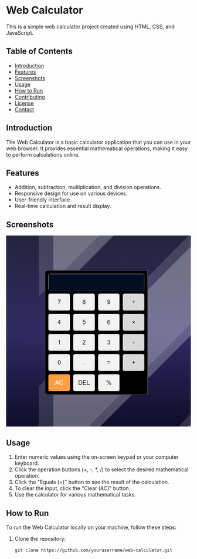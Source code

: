 # Web Calculator

This is a simple web calculator project created using HTML, CSS, and JavaScript.

## Table of Contents

- [Introduction](#introduction)
- [Features](#features)
- [Screenshots](#screenshots)
- [Usage](#usage)
- [How to Run](#how-to-run)
- [Contributing](#contributing)
- [License](#license)
- [Contact](#contact)

## Introduction

The Web Calculator is a basic calculator application that you can use in your web browser. It provides essential mathematical operations, making it easy to perform calculations online.

## Features

- Addition, subtraction, multiplication, and division operations.
- Responsive design for use on various devices.
- User-friendly interface.
- Real-time calculation and result display.

## Screenshots

![Calculator Screenshot](/calc.png)

## Usage

1. Enter numeric values using the on-screen keypad or your computer keyboard.
2. Click the operation buttons (+, -, *, /) to select the desired mathematical operation.
3. Click the "Equals (=)" button to see the result of the calculation.
4. To clear the input, click the "Clear (AC)" button.
5. Use the calculator for various mathematical tasks.

## How to Run

To run the Web Calculator locally on your machine, follow these steps:

1. Clone the repository:

   ```shell
   git clone https://github.com/yourusername/web-calculator.git
